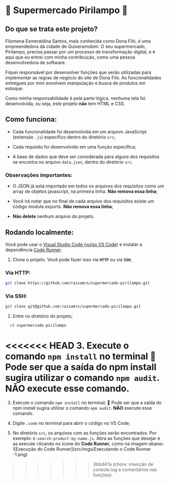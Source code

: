 
🛒 Supermercado Pirilampo 🛒
===============	

## Do que se trata este projeto?
Filomena Esmeraldina Santos, mais conhecida como Dona Filó, é uma empreendedora da cidade de Quixeramobim. O seu supermercado, Pirilampo, precisa passar por um processo de transformação digital, e é aqui que eu entrei com minha contribuição, como uma pessoa desenvolvedora de software.

Fiquei responsável por desenvolver funções que serão utilizadas para implementar as regras de negócio do site de Dona Filó. As funcionalidades entregues por mim envolvem manipulação e busca de produtos em estoque.

Como minha responsabilidade é pela parte lógica, nenhuma tela foi desenvolvida, ou seja, este projeto **não** tem HTML e CSS.

## Como funciona:
* Cada funcionalidade foi desenvolvida em um arquivo JavaScript (extensão `.js`) específico dentro do diretório `src`;

* Cada requisito foi desenvolvido em uma função específica;

* A base de dados que deve ser considerada para alguns dos requisitos se encontra no arquivo `data.json`, dentro do diretório `src`.

### Observações importantes:

* O JSON já está importado em todos os arquivos dos requisitos como um array de objetos javascript, na primeira linha. **Não remova essa linha**;

* Você irá notar que no final de cada arquivo dos requisitos existe um código module.exports. **Não remova essa linha**;

* **Não delete** nenhum arquivo do projeto.


## Rodando localmente:
Você pode usar o [Visual Studio Code (vulgo VS Code)](https://code.visualstudio.com/download) e instalar a dependência [Code Runner](https://marketplace.visualstudio.com/items?itemName=formulahendry.code-runner).

1. Clone o projeto.  Você pode fazer isso via **`HTTP`** ou via **`SSH`**;

### Via HTTP:
```bash
git clone https://github.com/raisamrs/supermercado-pirilampo.git
```
### Via SSH:
```bash
git clone git@github.com:raisamrs/supermercado-pirilampo.git
```

2. Entre no diretório do projeto;

```bash
  cd supermercado-pirilampo
```
<<<<<<< HEAD
3. Execute o comando `npm install` no terminal
🚨 Pode ser que a saída do npm install sugira utilizar o comando `npm audit`. **NÃO** execute esse comando.
=======
3. Execute o comando `npm install` no terminal;
🚨 Pode ser que a saída do npm install sugira utilizar o comando `npm audit`. **NÃO** execute esse comando.

4. Digite `.code` no terminal para abrir o código no VS Code;

5. No diretório `src`, os arquivos com as funções serão encontrados. Por exemplo:
`6-search-product-by-name.js`. Abra as funções que desejar e as execute clicando no ícone do **Code Runner**, como na imagem abaixo:
![Execução do Code Runner](src/imgs/Executando o Code Runner -1.png)
>>>>>>> 3bbd47a (chore: inserção de console.log e comentários nas funções)
